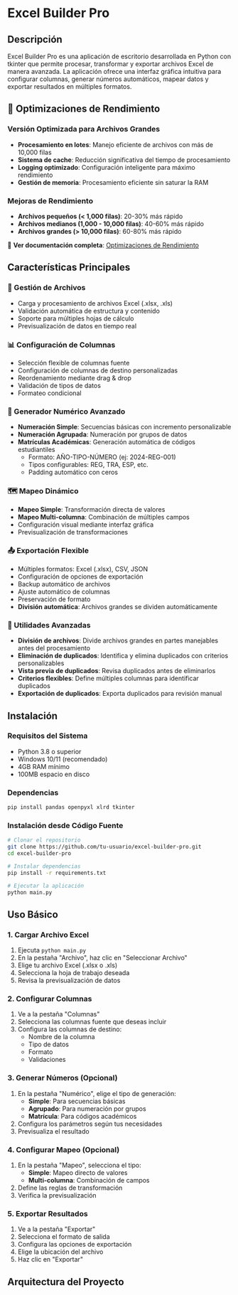 # Excel Builder Pro

## Descripción

Excel Builder Pro es una aplicación de escritorio desarrollada en Python con tkinter que permite procesar, transformar y exportar archivos Excel de manera avanzada. La aplicación ofrece una interfaz gráfica intuitiva para configurar columnas, generar números automáticos, mapear datos y exportar resultados en múltiples formatos.

## 🚀 Optimizaciones de Rendimiento

### Versión Optimizada para Archivos Grandes
- **Procesamiento en lotes**: Manejo eficiente de archivos con más de 10,000 filas
- **Sistema de cache**: Reducción significativa del tiempo de procesamiento
- **Logging optimizado**: Configuración inteligente para máximo rendimiento
- **Gestión de memoria**: Procesamiento eficiente sin saturar la RAM

### Mejoras de Rendimiento
- **Archivos pequeños (< 1,000 filas)**: 20-30% más rápido
- **Archivos medianos (1,000 - 10,000 filas)**: 40-60% más rápido  
- **Archivos grandes (> 10,000 filas)**: 60-80% más rápido

📖 **Ver documentación completa**: [Optimizaciones de Rendimiento](docs/OPTIMIZACIONES.md)

## Características Principales

### 🔧 Gestión de Archivos
- Carga y procesamiento de archivos Excel (.xlsx, .xls)
- Validación automática de estructura y contenido
- Soporte para múltiples hojas de cálculo
- Previsualización de datos en tiempo real

### 📊 Configuración de Columnas
- Selección flexible de columnas fuente
- Configuración de columnas de destino personalizadas
- Reordenamiento mediante drag & drop
- Validación de tipos de datos
- Formateo condicional

### 🔢 Generador Numérico Avanzado
- **Numeración Simple**: Secuencias básicas con incremento personalizable
- **Numeración Agrupada**: Numeración por grupos de datos
- **Matrículas Académicas**: Generación automática de códigos estudiantiles
  - Formato: AÑO-TIPO-NÚMERO (ej: 2024-REG-001)
  - Tipos configurables: REG, TRA, ESP, etc.
  - Padding automático con ceros

### 🗺️ Mapeo Dinámico
- **Mapeo Simple**: Transformación directa de valores
- **Mapeo Multi-columna**: Combinación de múltiples campos
- Configuración visual mediante interfaz gráfica
- Previsualización de transformaciones

### 📤 Exportación Flexible
- Múltiples formatos: Excel (.xlsx), CSV, JSON
- Configuración de opciones de exportación
- Backup automático de archivos
- Ajuste automático de columnas
- Preservación de formato
- **División automática**: Archivos grandes se dividen automáticamente

### 🔧 Utilidades Avanzadas
- **División de archivos**: Divide archivos grandes en partes manejables antes del procesamiento
- **Eliminación de duplicados**: Identifica y elimina duplicados con criterios personalizables
- **Vista previa de duplicados**: Revisa duplicados antes de eliminarlos
- **Criterios flexibles**: Define múltiples columnas para identificar duplicados
- **Exportación de duplicados**: Exporta duplicados para revisión manual

## Instalación

### Requisitos del Sistema
- Python 3.8 o superior
- Windows 10/11 (recomendado)
- 4GB RAM mínimo
- 100MB espacio en disco

### Dependencias
```bash
pip install pandas openpyxl xlrd tkinter
```

### Instalación desde Código Fuente
```bash
# Clonar el repositorio
git clone https://github.com/tu-usuario/excel-builder-pro.git
cd excel-builder-pro

# Instalar dependencias
pip install -r requirements.txt

# Ejecutar la aplicación
python main.py
```

## Uso Básico

### 1. Cargar Archivo Excel
1. Ejecuta `python main.py`
2. En la pestaña "Archivo", haz clic en "Seleccionar Archivo"
3. Elige tu archivo Excel (.xlsx o .xls)
4. Selecciona la hoja de trabajo deseada
5. Revisa la previsualización de datos

### 2. Configurar Columnas
1. Ve a la pestaña "Columnas"
2. Selecciona las columnas fuente que deseas incluir
3. Configura las columnas de destino:
   - Nombre de la columna
   - Tipo de datos
   - Formato
   - Validaciones

### 3. Generar Números (Opcional)
1. En la pestaña "Numérico", elige el tipo de generación:
   - **Simple**: Para secuencias básicas
   - **Agrupado**: Para numeración por grupos
   - **Matrícula**: Para códigos académicos
2. Configura los parámetros según tus necesidades
3. Previsualiza el resultado

### 4. Configurar Mapeo (Opcional)
1. En la pestaña "Mapeo", selecciona el tipo:
   - **Simple**: Mapeo directo de valores
   - **Multi-columna**: Combinación de campos
2. Define las reglas de transformación
3. Verifica la previsualización

### 5. Exportar Resultados
1. Ve a la pestaña "Exportar"
2. Selecciona el formato de salida
3. Configura las opciones de exportación
4. Elige la ubicación del archivo
5. Haz clic en "Exportar"

## Arquitectura del Proyecto